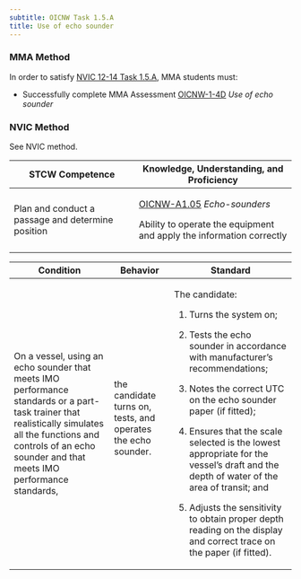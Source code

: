 ```yaml
---
subtitle: OICNW Task 1.5.A 
title: Use of echo sounder
---
```



### MMA Method

In order to satisfy  [NVIC 12-14  Task  1.5.A]({{site.baseurl}}/assets/images/nvic-12-14.pdf), MMA students must:

* Successfully complete MMA Assessment [OICNW-1-4D]({{site.baseurl}}/assessments/Deck/OICNW-1-4D) *Use of echo sounder*


### NVIC Method

<a onclick="togglevisibility('nvic_methods')" >See NVIC method.</a>

<div id='nvic_methods' class='hide'>

<table>
<thead>
<tr>
<th class='forty'> STCW Competence </th>
<th class='sixty'> Knowledge, Understanding, and Proficiency </th>
</tr>
</thead>




<tbody>
<tr><td markdown='1'>

Plan and conduct a passage and determine position

</td><td markdown='1'>

[OICNW-A1.05](../../tables/21.html#OICNW-A1.05) *Echo-sounders*

Ability to operate the equipment and apply the information correctly

</td></tr>


</tbody>
</table>


<table>
<thead>
<tr><th class='twenty'>  Condition </th><th class='twenty'> Behavior </th><th  class='sixty'>Standard </th></tr>
</thead>
<tbody >



<tr><td markdown='1'>

On a vessel, using an echo sounder that meets IMO performance standards or a part-task trainer that realistically simulates all the functions and controls of an echo sounder and that meets IMO performance standards,

</td><td markdown='1'>

the candidate turns on, tests, and operates the echo sounder.

<br>

<div class="tooltip">
<span class="tooltiptext">
</span>
</div>


</td><td markdown='1'>

The candidate:

1. Turns the system on;

2. Tests the echo sounder in accordance with manufacturer’s recommendations;

3. Notes the correct UTC on the echo sounder paper (if fitted);

4. Ensures that the scale selected is the lowest appropriate for the vessel’s draft and the depth of water of the area of transit; and

5. Adjusts the sensitivity to obtain proper depth reading on the display and correct trace on the paper (if fitted).

</td></tr>
</tbody>
</table>
</div>
